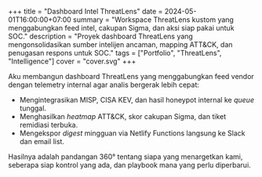 +++
title = "Dashboard Intel ThreatLens"
date = 2024-05-01T16:00:00+07:00
summary = "Workspace ThreatLens kustom yang menggabungkan feed intel, cakupan Sigma, dan aksi siap pakai untuk SOC."
description = "Proyek dashboard ThreatLens yang mengonsolidasikan sumber intelijen ancaman, mapping ATT&CK, dan penugasan respons untuk SOC."
tags = ["Portfolio", "ThreatLens", "Intelligence"]
cover = "cover.svg"
+++

Aku membangun dashboard ThreatLens yang menggabungkan feed vendor dengan telemetry internal agar analis bergerak lebih cepat:

- Mengintegrasikan MISP, CISA KEV, dan hasil honeypot internal ke _queue_ tunggal.
- Menghasilkan _heatmap_ ATT&CK, skor cakupan Sigma, dan tiket remidiasi terbuka.
- Mengekspor _digest_ mingguan via Netlify Functions langsung ke Slack dan email list.

Hasilnya adalah pandangan 360° tentang siapa yang menargetkan kami, seberapa siap kontrol yang ada, dan playbook mana yang perlu diperbarui.
